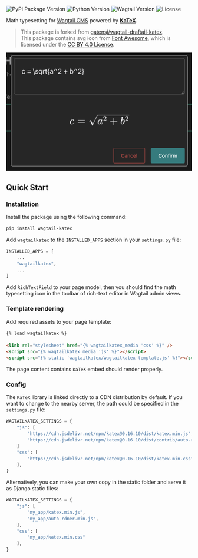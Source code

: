 ![PyPI Package Version](https://img.shields.io/pypi/v/wagtail-katex)
![Python Version](https://img.shields.io/pypi/pyversions/wagtail-cjkcms)
![Wagtail Version](https://img.shields.io/pypi/frameworkversions/wagtail/wagtail-katex)
![License](https://img.shields.io/github/license/ongchi/wagtail-katex)

Math typesetting for [Wagtail CMS](https://wagtail.org/) powered by **[KaTeX](https://katex.org)**.

> This package is forked from [gatensj/wagtail-draftail-katex](https://github.com/gatensj/wagtail-draftail-katex).  
> This package contains svg icon from [Font Awesome](http://fontawesome.io), which is licensed under the [CC BY 4.0 License](https://creativecommons.org/licenses/by/4.0).

![KaTeX Editor Screenshot](https://raw.githubusercontent.com/ongchi/wagtail-katex/master/screenshots/screenshot_katex_editor.png)

## Quick Start

### Installation

Install the package using the following command:

```sh
pip install wagtail-katex
```

Add `wagtailkatex` to the `INSTALLED_APPS` section in your `settings.py` file:

```python
INSTALLED_APPS = [
    ...
    "wagtailkatex",
    ...
]
```

Add `RichTextField` to your page model, then you should find the math typesetting
icon in the toolbar of rich-text editor in Wagtail admin views.

### Template rendering

Add required assets to your page template:

```html
{% load wagtailkatex %}

<link rel="stylesheet" href="{% wagtailkatex_media 'css' %}" />
<script src="{% wagtailkatex_media 'js' %}"></script>
<script src="{% static 'wagtailkatex/wagtailkatex-template.js' %}"></script>
```

The page content contains `KaTeX` embed should render properly.

### Config

The `KaTeX` library is linked directly to a CDN distribution by default.
If you want to change to the nearby server,
the path could be specified in the `settings.py` file:

```python
WAGTAILKATEX_SETTINGS = {
    "js": [
        "https://cdn.jsdelivr.net/npm/katex@0.16.10/dist/katex.min.js",
        "https://cdn.jsdelivr.net/npm/katex@0.16.10/dist/contrib/auto-render.min.js",
    ]
    "css": [
        "https://cdn.jsdelivr.net/npm/katex@0.16.10/dist/katex.min.css"
    ],
}
```

Alternatively, you can make your own copy in the static folder and serve it as Django static files:

```python
WAGTAILKATEX_SETTINGS = {
    "js": [
        "my_app/katex.min.js",
        "my_app/auto-rdner.min.js",
    ],
    "css": [
        "my_app/katex.min.css"
    ],
}
```
